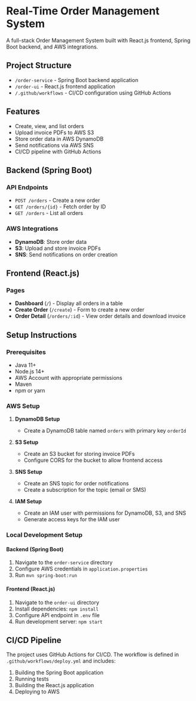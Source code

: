 # Real-Time Order Management System

A full-stack Order Management System built with React.js frontend, Spring Boot backend, and AWS integrations.

## Project Structure

- `/order-service` - Spring Boot backend application
- `/order-ui` - React.js frontend application
- `/.github/workflows` - CI/CD configuration using GitHub Actions

## Features

- Create, view, and list orders
- Upload invoice PDFs to AWS S3
- Store order data in AWS DynamoDB
- Send notifications via AWS SNS
- CI/CD pipeline with GitHub Actions

## Backend (Spring Boot)

### API Endpoints

- `POST /orders` - Create a new order
- `GET /orders/{id}` - Fetch order by ID
- `GET /orders` - List all orders

### AWS Integrations

- **DynamoDB**: Store order data
- **S3**: Upload and store invoice PDFs
- **SNS**: Send notifications on order creation

## Frontend (React.js)

### Pages

- **Dashboard** (`/`) - Display all orders in a table
- **Create Order** (`/create`) - Form to create a new order
- **Order Detail** (`/orders/:id`) - View order details and download invoice

## Setup Instructions

### Prerequisites

- Java 11+
- Node.js 14+
- AWS Account with appropriate permissions
- Maven
- npm or yarn

### AWS Setup

1. **DynamoDB Setup**
   - Create a DynamoDB table named `orders` with primary key `orderId`

2. **S3 Setup**
   - Create an S3 bucket for storing invoice PDFs
   - Configure CORS for the bucket to allow frontend access

3. **SNS Setup**
   - Create an SNS topic for order notifications
   - Create a subscription for the topic (email or SMS)

4. **IAM Setup**
   - Create an IAM user with permissions for DynamoDB, S3, and SNS
   - Generate access keys for the IAM user

### Local Development Setup

#### Backend (Spring Boot)

1. Navigate to the `order-service` directory
2. Configure AWS credentials in `application.properties`
3. Run `mvn spring-boot:run`

#### Frontend (React.js)

1. Navigate to the `order-ui` directory
2. Install dependencies: `npm install`
3. Configure API endpoint in `.env` file
4. Run development server: `npm start`

## CI/CD Pipeline

The project uses GitHub Actions for CI/CD. The workflow is defined in `.github/workflows/deploy.yml` and includes:

1. Building the Spring Boot application
2. Running tests
3. Building the React.js application
4. Deploying to AWS